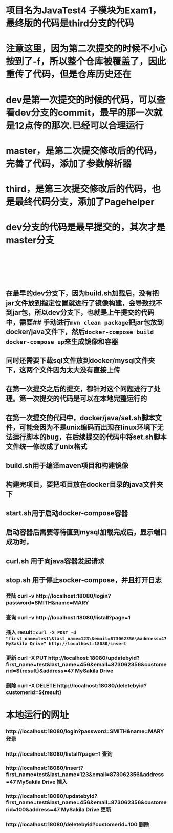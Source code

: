 # 项目名为JavaTest4 子模块为Exam1，最终版的代码是third分支的代码

# 注意这里，因为第二次提交的时候不小心按到了-f，所以整个仓库被覆盖了，因此重传了代码，但是仓库历史还在
# dev是第一次提交的时候的代码，可以查看dev分支的commit，最早的那一次就是12点传的那次.已经可以合理运行
# master，是第二次提交修改后的代码，完善了代码，添加了参数解析器
# third，是第三次提交修改后的代码，也是最终代码分支，添加了Pagehelper
# dev分支的代码是最早提交的，其次才是master分支<br><br><br><br>
## 在最早的dev分支下，因为build.sh加载后，没有把jar文件放到指定位置就进行了镜像构建，会导致找不到jar包，所以dev分支下，也就是上午提交的代码中，需要## 手动进行```mvn clean package```把jar包放到docker/java文件下，然后```docker-compose build docker-compose up```来生成镜像和容器
## 同时还需要下载sql文件放到docker/mysql文件夹下，这两个文件因为太大没有直接上传
## 在第一次提交之后的提交，都针对这个问题进行了处理。第一次提交的代码是可以在本地完整运行的
## 在第一次提交的代码中，docker/java/set.sh脚本文件，可能会因为不是unix编码而出现在linux环境下无法运行脚本的bug，在后续提交的代码中将set.sh脚本文件统一修改成了unix格式
## build.sh用于编译maven项目和构建镜像
## 构建完项目，要把项目放在docker目录的java文件夹下
## start.sh用于启动docker-compose容器
## 启动容器后需要等待直到mysql加载完成后，显示端口成功时，
## curl.sh 用于向java容器发起请求
## stop.sh 用于停止socker-compose，并且打开日志
### 登陆 curl -v http://localhost:18080/login?password=SMITH\&name=MARY 
### 查询 curl -v http://localhost:18080/listall?page=1
### 插入 result=`curl -X POST -d "first_name=test\&last_name=123\&email=873062356\&address=47 MySakila Drive" http://localhost:18080/insert`
### 更新 curl -X PUT http://localhost:18080/updatebyid?first_name=test\&last_name=456\&email=873062356\&customerid=${result}\&address=47 MySakila Drive
### 删除 curl -X DELETE  http://localhost:18080/deletebyid?customerid=${result}
# 本地运行的网址
### http://localhost:18080/login?password=SMITH&name=MARY 登录
### http://localhost:18080/listall?page=1 查询
### http://localhost:18080/insert?first_name=test&last_name=123&email=873062356&address=47 MySakila Drive 插入
### http://localhost:18080/updatebyid?first_name=test&last_name=456&email=873062356&customerid=100&address=47 MySakila Drive 更新
### http://localhost:18080/deletebyid?customerid=100  删除
